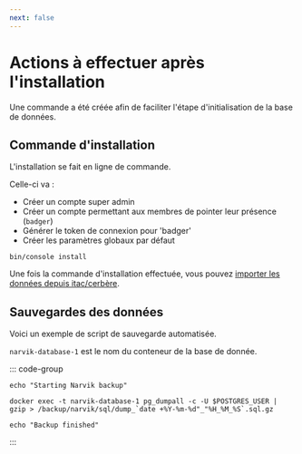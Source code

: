 ```yaml
---
next: false
---
```


# Actions à effectuer après l'installation
Une commande a été créée afin de faciliter l'étape d'initialisation de la base de données.

## Commande d'installation
L'installation se fait en ligne de commande.

Celle-ci va :
- Créer un compte super admin
- Créer un compte permettant aux membres de pointer leur présence (`badger`)
- Générer le token de connexion pour 'badger'
- Créer les paramètres globaux par défaut

```shell
bin/console install
```

Une fois la commande d'installation effectuée, vous pouvez [importer les données depuis itac/cerbère](../import/itac.md).

## Sauvegardes des données
Voici un exemple de script de sauvegarde automatisée.

`narvik-database-1` est le nom du conteneur de la base de donnée.

::: code-group
```shell  [backup.sh]
echo "Starting Narvik backup"

docker exec -t narvik-database-1 pg_dumpall -c -U $POSTGRES_USER | gzip > /backup/narvik/sql/dump_`date +%Y-%m-%d"_"%H_%M_%S`.sql.gz

echo "Backup finished"
```
:::
